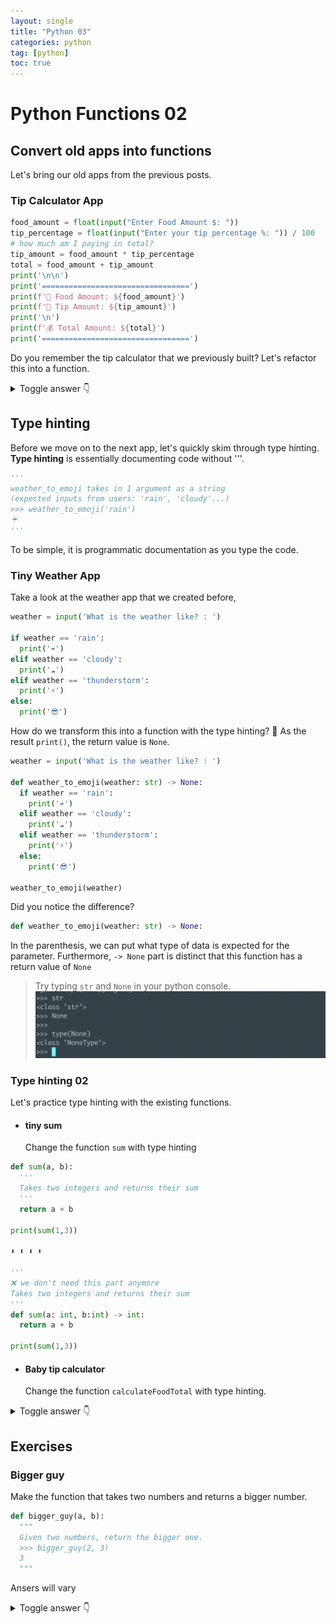 ```yaml
---
layout: single
title: "Python 03"
categories: python
tag: [python]
toc: true
---
```


# Python Functions 02

## Convert old apps into functions

Let's bring our old apps from the previous posts.

### Tip Calculator App

```python
food_amount = float(input("Enter Food Amount $: "))
tip_percentage = float(input("Enter your tip percentage %: ")) / 100
# how much am I paying in total?
tip_amount = food_amount * tip_percentage
total = food_amount + tip_amount
print('\n\n')
print('=================================')
print(f'🍗 Food Amount: ${food_amount}')
print(f'💸 Tip Amount: ${tip_amount}')
print('\n')
print(f'💰 Total Amount: ${total}')
print('=================================')
```

Do you remember the tip calculator that we previously built? Let's refactor this into a function.

<details>
  <summary>Toggle answer 👇 </summary>
  <div markdown="1">

```python
food = float(input("Enter Food Amount $: "))
tip_percentage = float(input("Enter your tip percentage %: "))

def calculateFoodTotal(food, tip_percentage):
  tip = food * (tip_percentage / 100)
  total = food + tip
  print('\n\n')
  print('=================================')
  print(f'🍗 Food Amount: ${food}')
  print(f'💸 Tip Amount: ${tip}')
  print('\n')
  print(f'💰 Total Amount: ${total}')
  print('=================================')
  return total

calculateFoodTotal(food, tip_percentage)
```

  </div>
</details>

## Type hinting

Before we move on to the next app, let's quickly skim through type hinting. **Type hinting** is essentially documenting code without '''.

```python
'''
weather_to_emoji takes in 1 argument as a string
(expected inputs from users: 'rain', 'cloudy'...)
>>> weather_to_emoji('rain')
☔
'''
```

To be simple, it is programmatic documentation as you type the code.

### Tiny Weather App

Take a look at the weather app that we created before,

```python
weather = input('What is the weather like? : ')

if weather == 'rain':
  print('☔')
elif weather == 'cloudy':
  print('☁️')
elif weather == 'thunderstorm':
  print('⚡')
else:
  print('😎')
```

How do we transform this into a function with the type hinting?
🛑 As the result `print()`, the return value is `None`.

```python
weather = input('What is the weather like? : ')

def weather_to_emoji(weather: str) -> None:
  if weather == 'rain':
    print('☔')
  elif weather == 'cloudy':
    print('☁️')
  elif weather == 'thunderstorm':
    print('⚡')
  else:
    print('😎')

weather_to_emoji(weather)
```

Did you notice the difference?

```python
def weather_to_emoji(weather: str) -> None:
```

In the parenthesis, we can put what type of data is expected for the parameter. Furthermore, `-> None` part is distinct that this function has a return value of `None`

> Try typing `str` and `None` in your python console.
> ![Alt text](<../images/2023-02-27-python_03/Screen Shot 2023-02-28 at 7.20.31 PM.png>)

### Type hinting 02

Let's practice type hinting with the existing functions.

- #### tiny sum
  Change the function `sum` with type hinting

```python
def sum(a, b):
  '''
  Takes two integers and returns their sum
  '''
  return a + b

print(sum(1,3))

⬇️ ⬇️ ⬇️ ⬇️

'''
❌ we don't need this part anymore
Takes two integers and returns their sum
'''
def sum(a: int, b:int) -> int:
  return a + b

print(sum(1,3))
```

- #### Baby tip calculator
  Change the function `calculateFoodTotal` with type hinting.

<details>
  <summary>Toggle answer 👇 </summary>
  <div markdown="1">

```python
food = float(input("Enter Food Amount $: "))
tip_percentage = float(input("Enter your tip percentage %: "))

def calculateFoodTotal(food: float, tip_percentage: int) -> float:
  tip = food * (tip_percentage / 100)
  total = food + tip
  print('\n\n')
  print('=================================')
  print(f'🍗 Food Amount: ${food}')
  print(f'💸 Tip Amount: ${tip}')
  print('\n')
  print(f'💰 Total Amount: ${total}')
  print('=================================')
  return total

calculateFoodTotal(food, tip_percentage)
```

  </div>
</details>

## Exercises

### Bigger guy

Make the function that takes two numbers and returns a bigger number.

```python
def bigger_guy(a, b):
  """
  Given two numbers, return the bigger one.
  >>> bigger_guy(2, 3)
  3
  """
```

Ansers will vary

<details>
  <summary>Toggle answer 👇 </summary>
  <div markdown="1">

```python
def bigger_guy(a: int, b: int) -> int:
  if a > b:
    return a
  else:
    return b
```

  </div>
</details>

